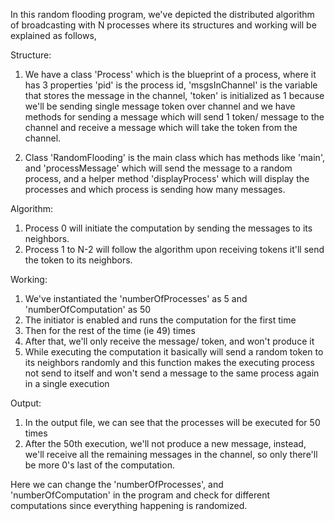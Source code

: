 In this random flooding program, we've depicted the distributed algorithm of broadcasting with N processes where its structures and working will be explained as follows,

Structure:

1. We have a class 'Process' which is the blueprint of a process, where it has 3 properties 'pid' is the process id, 'msgsInChannel' is the variable that stores the message in the channel, 'token' is initialized as 1 because we'll be sending single message token over channel and we have methods for sending a message which will send 1 token/ message to the channel and receive a message which will take the token from the channel.

2. Class 'RandomFlooding' is the main class which has methods like 'main', and 'processMessage' which will send the message to a random process, and a helper method 'displayProcess' which will display the processes and which process is sending how many messages.

Algorithm:

1. Process 0 will initiate the computation by sending the messages to its neighbors.
2. Process 1 to N-2 will follow the algorithm upon receiving tokens it'll send the token to its neighbors.

Working:

1. We've instantiated the 'numberOfProcesses' as 5 and 'numberOfComputation' as 50
2. The initiator is enabled and runs the computation for the first time
3. Then for the rest of the time (ie 49) times
4. After that, we'll only receive the message/ token, and won't produce it
5. While executing the computation it basically will send a random token to its neighbors randomly and this function makes the executing process not send to itself and won't send a message to the same process again in a single execution

Output:

1. In the output file, we can see that the processes will be executed for 50 times
2. After the 50th execution, we'll not produce a new message, instead, we'll receive all the remaining messages in the channel, so only there'll be more 0's last of the computation.

Here we can change the 'numberOfProcesses', and 'numberOfComputation' in the program and check for different computations since everything happening is randomized.
